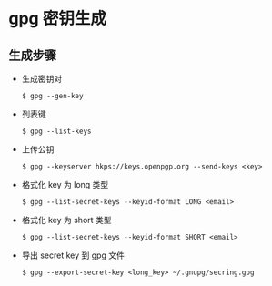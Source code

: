 # gpg 密钥生成

## 生成步骤

* 生成密钥对

  ```text
  $ gpg --gen-key
  ```

* 列表键

  ```text
  $ gpg --list-keys
  ```

* 上传公钥

  ```text
  $ gpg --keyserver hkps://keys.openpgp.org --send-keys <key>
  ```

* 格式化 key 为 long 类型

  ```text
  $ gpg --list-secret-keys --keyid-format LONG <email>
  ```

* 格式化 key 为 short 类型

  ```text
  $ gpg --list-secret-keys --keyid-format SHORT <email>
  ```

* 导出 secret key 到 gpg 文件

  ```text
  $ gpg --export-secret-key <long_key> ~/.gnupg/secring.gpg
  ```

